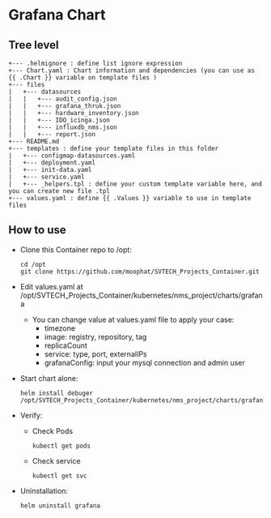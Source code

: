 # Grafana Chart

## Tree level

```
+--- .helmignore : define list ignore expression
+--- Chart.yaml : Chart information and dependencies (you can use as {{ .Chart }} variable on template files )
+--- files
|   +--- datasources
|   |   +--- audit_config.json
|   |   +--- grafana_thruk.json
|   |   +--- hardware_inventory.json
|   |   +--- IDO_icinga.json
|   |   +--- influxdb_nms.json
|   |   +--- report.json
+--- README.md
+--- templates : define your template files in this folder
|   +--- configmap-datasources.yaml
|   +--- deployment.yaml
|   +--- init-data.yaml
|   +--- service.yaml
|   +--- _helpers.tpl : define your custom template variable here, and you can create new file .tpl
+--- values.yaml : define {{ .Values }} variable to use in template files

```


## How to use

- Clone this Container repo to /opt:
    ```
    cd /opt
    git clone https://github.com/moophat/SVTECH_Projects_Container.git

- Edit values.yaml at /opt/SVTECH_Projects_Container/kubernetes/nms_project/charts/grafana
    - You can change value at values.yaml file to apply your case:
        - timezone
        - image: registry, repository, tag
        - replicaCount
        - service: type, port, externalIPs
        - grafanaConfig: input your mysql connection and admin user
- Start chart alone:
    ```
    helm install debuger /opt/SVTECH_Projects_Container/kubernetes/nms_project/charts/grafana
    ```

- Verify:
    - Check Pods
        ```
        kubectl get pods
        ```
    - Check service
        ```
        kubectl get svc
        ```

- Uninstallation:
    ```
    helm uninstall grafana
    ```

